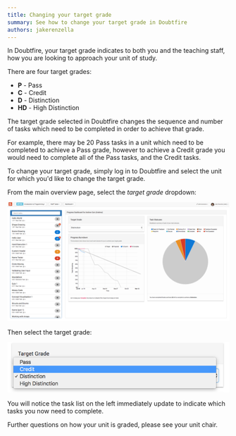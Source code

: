 ```yaml
---
title: Changing your target grade
summary: See how to change your target grade in Doubtfire
authors: jakerenzella
---
```


In Doubtfire, your target grade indicates to both you and the teaching staff, how you are looking to approach your unit
of study.

There are four target grades:

- **P** - Pass
- **C** - Credit
- **D** - Distinction
- **HD** - High Distinction

The target grade selected in Doubtfire changes the sequence and number of tasks which need to be completed in order to
achieve that grade.

For example, there may be 20 Pass tasks in a unit which need to be completed to achieve a Pass grade, however to achieve
a Credit grade you would need to complete all of the Pass tasks, and the Credit tasks.

To change your target grade, simply log in to Doubtfire and select the unit for which you'd like to change the target
grade.

From the main overview page, select the _target grade_ dropdown:

![Profile view](../../assets/profile-view.png)

Then select the target grade:

![Target grade dropdown](../../assets/change-grade.png)

You will notice the task list on the left immediately update to indicate which tasks you now need to complete.

Further questions on how your unit is graded, please see your unit chair.
